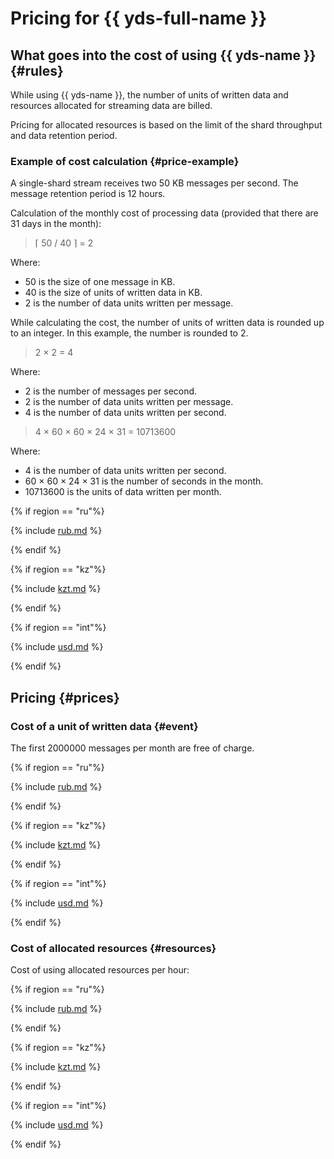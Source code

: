 # Pricing for {{ yds-full-name }}

## What goes into the cost of using {{ yds-name }} {#rules}

While using {{ yds-name }}, the number of units of written data and resources allocated for streaming data are billed.

Pricing for allocated resources is based on the limit of the shard throughput and data retention period.

### Example of cost calculation {#price-example}

A single-shard stream receives two 50 KB messages per second. The message retention period is 12 hours.

Calculation of the monthly cost of processing data (provided that there are 31 days in the month):
> &lceil; 50 / 40 &rceil; = 2

Where:
* 50 is the size of one message in KB.
* 40 is the size of units of written data in KB.
* 2 is the number of data units written per message.

While calculating the cost, the number of units of written data is rounded up to an integer. In this example, the number is rounded to 2.

> 2 × 2 = 4

Where:
* 2 is the number of messages per second.
* 2 is the number of data units written per message.
* 4 is the number of data units written per second.

> 4 × 60 × 60 × 24 × 31 = 10713600

Where:
* 4 is the number of data units written per second.
* 60 × 60 × 24 × 31 is the number of seconds in the month.
* 10713600 is the units of data written per month.

{% if region == "ru"%}

{% include [rub.md](../_pricing/data-streams/rub-example.md) %}

{% endif %}

{% if region == "kz"%}

{% include [kzt.md](../_pricing/data-streams/kzt-example.md) %}

{% endif %}

{% if region == "int"%}

{% include [usd.md](../_pricing/data-streams/usd-example.md) %}

{% endif %}

## Pricing {#prices}

### Cost of a unit of written data {#event}

The first 2000000 messages per month are free of charge.

{% if region == "ru"%}

{% include [rub.md](../_pricing/data-streams/rub-event.md) %}

{% endif %}

{% if region == "kz"%}

{% include [kzt.md](../_pricing/data-streams/kzt-event.md) %}

{% endif %}

{% if region == "int"%}

{% include [usd.md](../_pricing/data-streams/usd-event.md) %}

{% endif %}

### Cost of allocated resources {#resources}

Cost of using allocated resources per hour:

{% if region == "ru"%}

{% include [rub.md](../_pricing/data-streams/rub-resources.md) %}

{% endif %}

{% if region == "kz"%}

{% include [kzt.md](../_pricing/data-streams/kzt-resources.md) %}

{% endif %}

{% if region == "int"%}

{% include [usd.md](../_pricing/data-streams/usd-resources.md) %}

{% endif %}
